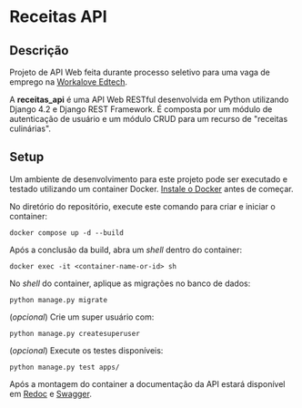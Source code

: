 # Receitas API
## Descrição

Projeto de API Web feita durante processo seletivo para uma vaga de emprego na [Workalove Edtech](https://www.linkedin.com/company/workalove/).

A **receitas_api** é uma API Web RESTful desenvolvida em Python utilizando Django 4.2 e Django REST Framework. É composta por um módulo de autenticação de usuário e um módulo CRUD para um recurso de "receitas culinárias".

## Setup

Um ambiente de desenvolvimento para este projeto pode ser executado e testado utilizando um container Docker. [Instale o Docker](https://docs.docker.com/get-docker/) antes de começar.

No diretório do repositório, execute este comando para criar e iniciar o container:

 ```
docker compose up -d --build
 ```
Após a conclusão da build, abra um *shell* dentro do container:

 ```
docker exec -it <container-name-or-id> sh
 ```

No *shell* do container, aplique as migrações no banco de dados:

 ```
python manage.py migrate
 ```

(*opcional*) Crie um super usuário com:

 ```
python manage.py createsuperuser
 ```

(*opcional*) Execute os testes disponíveis:

 ```
python manage.py test apps/
 ```

Após a montagem do container a documentação da API estará disponível em [Redoc](http://127.0.0.1:8001/redoc/) e [Swagger](http://127.0.0.1:8001/swagger/).